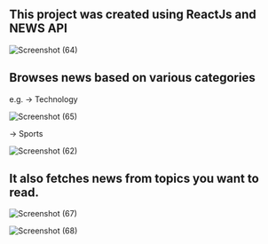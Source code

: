 ## This project was created using ReactJs and NEWS API 

![Screenshot (64)](https://user-images.githubusercontent.com/106004070/209361234-b575ae45-07a8-43da-afd4-56ed1dc1b1d0.png)

## Browses news based on various categories

e.g. -> Technology

![Screenshot (65)](https://user-images.githubusercontent.com/106004070/209361380-a18fb6be-fe0f-4bd7-8e16-bcb7e2ea038c.png)


-> Sports 

![Screenshot (62)](https://user-images.githubusercontent.com/106004070/209361501-0b3eed70-8072-4bca-8028-fecafee00101.png)

## It also fetches news from topics you want to read. 

![Screenshot (67)](https://user-images.githubusercontent.com/106004070/209362376-f1e01d37-6919-401b-b2a5-d49e0ed6845d.png)


![Screenshot (68)](https://user-images.githubusercontent.com/106004070/209361938-2c386089-29d3-49ca-9090-2bce83e40b52.png)


